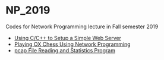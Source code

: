 # NP_2019
Codes for Network Programming lecture in Fall semester 2019

* [Using C/C++ to Setup a Simple Web Server](./assignment1/)
* [Playing OX Chess Using Network Programming](./assignment2/)
* [pcap File Reading and Statistics Program](./assignment3)

